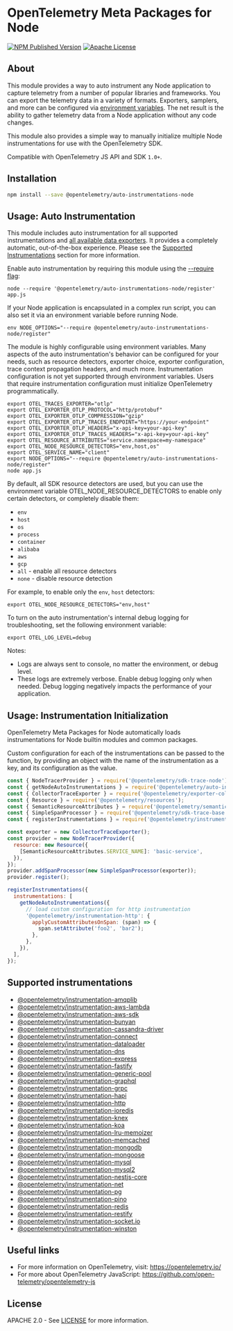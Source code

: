 # OpenTelemetry Meta Packages for Node

[![NPM Published Version][npm-img]][npm-url]
[![Apache License][license-image]][license-url]

## About

This module provides a way to auto instrument any Node application to capture telemetry from a number of popular libraries and frameworks.
You can export the telemetry data in a variety of formats. Exporters, samplers, and more can be configured via [environment variables][env-var-url].
The net result is the ability to gather telemetry data from a Node application without any code changes.

This module also provides a simple way to manually initialize multiple Node instrumentations for use with the OpenTelemetry SDK.

Compatible with OpenTelemetry JS API and SDK `1.0+`.

## Installation

```bash
npm install --save @opentelemetry/auto-instrumentations-node
```

## Usage: Auto Instrumentation

This module includes auto instrumentation for all supported instrumentations and [all available data exporters][exporter-url].
It provides a completely automatic, out-of-the-box experience.
Please see the [Supported Instrumentations](#supported-instrumentations) section for more information.

Enable auto instrumentation by requiring this module using the [--require flag][require-url]:

```shell
node --require '@opentelemetry/auto-instrumentations-node/register' app.js
```

If your Node application is encapsulated in a complex run script, you can also set it via an environment variable before running Node.

```shell
env NODE_OPTIONS="--require @opentelemetry/auto-instrumentations-node/register"
```

The module is highly configurable using environment variables.
Many aspects of the auto instrumentation's behavior can be configured for your needs, such as resource detectors, exporter choice, exporter configuration, trace context propagation headers, and much more.
Instrumentation configuration is not yet supported through environment variables. Users that require instrumentation configuration must initialize OpenTelemetry programmatically.

```shell
export OTEL_TRACES_EXPORTER="otlp"
export OTEL_EXPORTER_OTLP_PROTOCOL="http/protobuf"
export OTEL_EXPORTER_OTLP_COMPRESSION="gzip"
export OTEL_EXPORTER_OTLP_TRACES_ENDPOINT="https://your-endpoint"
export OTEL_EXPORTER_OTLP_HEADERS="x-api-key=your-api-key"
export OTEL_EXPORTER_OTLP_TRACES_HEADERS="x-api-key=your-api-key"
export OTEL_RESOURCE_ATTRIBUTES="service.namespace=my-namespace"
export OTEL_NODE_RESOURCE_DETECTORS="env,host,os"
export OTEL_SERVICE_NAME="client"
export NODE_OPTIONS="--require @opentelemetry/auto-instrumentations-node/register"
node app.js
```

By default, all SDK resource detectors are used, but you can use the environment variable OTEL_NODE_RESOURCE_DETECTORS to enable only certain detectors, or completely disable them:

- `env`
- `host`
- `os`
- `process`
- `container`
- `alibaba`
- `aws`
- `gcp`
- `all` - enable all resource detectors
- `none` - disable resource detection

For example, to enable only the `env`, `host` detectors:

```shell
export OTEL_NODE_RESOURCE_DETECTORS="env,host"
```

To turn on the auto instrumentation's internal debug logging for troubleshooting, set the following environment variable:

```shell
export OTEL_LOG_LEVEL=debug
```

Notes:

- Logs are always sent to console, no matter the environment, or debug level.
- These logs are extremely verbose. Enable debug logging only when needed. Debug logging negatively impacts the performance of your application.

## Usage: Instrumentation Initialization

OpenTelemetry Meta Packages for Node automatically loads instrumentations for Node builtin modules and common packages.

Custom configuration for each of the instrumentations can be passed to the function, by providing an object with the name of the instrumentation as a key, and its configuration as the value.

```javascript
const { NodeTracerProvider } = require('@opentelemetry/sdk-trace-node');
const { getNodeAutoInstrumentations } = require('@opentelemetry/auto-instrumentations-node');
const { CollectorTraceExporter } = require('@opentelemetry/exporter-collector');
const { Resource } = require('@opentelemetry/resources');
const { SemanticResourceAttributes } = require('@opentelemetry/semantic-conventions');
const { SimpleSpanProcessor } = require('@opentelemetry/sdk-trace-base');
const { registerInstrumentations } = require('@opentelemetry/instrumentation');

const exporter = new CollectorTraceExporter();
const provider = new NodeTracerProvider({
  resource: new Resource({
    [SemanticResourceAttributes.SERVICE_NAME]: 'basic-service',
  }),
});
provider.addSpanProcessor(new SimpleSpanProcessor(exporter));
provider.register();

registerInstrumentations({
  instrumentations: [
    getNodeAutoInstrumentations({
      // load custom configuration for http instrumentation
      '@opentelemetry/instrumentation-http': {
        applyCustomAttributesOnSpan: (span) => {
          span.setAttribute('foo2', 'bar2');
        },
      },
    }),
  ],
});

```

## Supported instrumentations

- [@opentelemetry/instrumentation-amqplib](https://github.com/open-telemetry/opentelemetry-js-contrib/tree/main/plugins/node/instrumentation-amqplib)
- [@opentelemetry/instrumentation-aws-lambda](https://github.com/open-telemetry/opentelemetry-js-contrib/tree/main/plugins/node/opentelemetry-instrumentation-aws-lambda)
- [@opentelemetry/instrumentation-aws-sdk](https://github.com/open-telemetry/opentelemetry-js-contrib/tree/main/plugins/node/opentelemetry-instrumentation-aws-sdk)
- [@opentelemetry/instrumentation-bunyan](https://github.com/open-telemetry/opentelemetry-js-contrib/tree/main/plugins/node/opentelemetry-instrumentation-bunyan)
- [@opentelemetry/instrumentation-cassandra-driver](https://github.com/open-telemetry/opentelemetry-js-contrib/tree/main/plugins/node/opentelemetry-instrumentation-cassandra)
- [@opentelemetry/instrumentation-connect](https://github.com/open-telemetry/opentelemetry-js-contrib/tree/main/plugins/node/opentelemetry-instrumentation-connect)
- [@opentelemetry/instrumentation-dataloader](https://github.com/open-telemetry/opentelemetry-js-contrib/tree/main/plugins/node/instrumentation-dataloader)
- [@opentelemetry/instrumentation-dns](https://github.com/open-telemetry/opentelemetry-js-contrib/tree/main/plugins/node/opentelemetry-instrumentation-dns)
- [@opentelemetry/instrumentation-express](https://github.com/open-telemetry/opentelemetry-js-contrib/tree/main/plugins/node/opentelemetry-instrumentation-express)
- [@opentelemetry/instrumentation-fastify](https://github.com/open-telemetry/opentelemetry-js-contrib/tree/main/plugins/node/opentelemetry-instrumentation-fastify)
- [@opentelemetry/instrumentation-generic-pool](https://github.com/open-telemetry/opentelemetry-js-contrib/tree/main/plugins/node/opentelemetry-instrumentation-generic-pool)
- [@opentelemetry/instrumentation-graphql](https://github.com/open-telemetry/opentelemetry-js-contrib/tree/main/plugins/node/opentelemetry-instrumentation-graphql)
- [@opentelemetry/instrumentation-grpc](https://github.com/open-telemetry/opentelemetry-js/tree/main/experimental/packages/opentelemetry-instrumentation-grpc)
- [@opentelemetry/instrumentation-hapi](https://github.com/open-telemetry/opentelemetry-js-contrib/tree/main/plugins/node/opentelemetry-instrumentation-hapi)
- [@opentelemetry/instrumentation-http](https://github.com/open-telemetry/opentelemetry-js/tree/main/packages/opentelemetry-instrumentation-http)
- [@opentelemetry/instrumentation-ioredis](https://github.com/open-telemetry/opentelemetry-js-contrib/tree/main/plugins/node/opentelemetry-instrumentation-ioredis)
- [@opentelemetry/instrumentation-knex](https://github.com/open-telemetry/opentelemetry-js-contrib/tree/main/plugins/node/opentelemetry-instrumentation-knex)
- [@opentelemetry/instrumentation-koa](https://github.com/open-telemetry/opentelemetry-js-contrib/tree/main/plugins/node/opentelemetry-instrumentation-koa)
- [@opentelemetry/instrumentation-lru-memoizer](https://github.com/open-telemetry/opentelemetry-js-contrib/tree/main/plugins/node/instrumentation-lru-memoizer)
- [@opentelemetry/instrumentation-memcached](https://github.com/open-telemetry/opentelemetry-js-contrib/tree/main/plugins/node/opentelemetry-instrumentation-memcached)
- [@opentelemetry/instrumentation-mongodb](https://github.com/open-telemetry/opentelemetry-js-contrib/tree/main/plugins/node/opentelemetry-instrumentation-mongodb)
- [@opentelemetry/instrumentation-mongoose](https://github.com/open-telemetry/opentelemetry-js-contrib/tree/main/plugins/node/instrumentation-mongoose)
- [@opentelemetry/instrumentation-mysql](https://github.com/open-telemetry/opentelemetry-js-contrib/tree/main/plugins/node/opentelemetry-instrumentation-mysql)
- [@opentelemetry/instrumentation-mysql2](https://github.com/open-telemetry/opentelemetry-js-contrib/tree/main/plugins/node/opentelemetry-instrumentation-mysql2)
- [@opentelemetry/instrumentation-nestjs-core](https://github.com/open-telemetry/opentelemetry-js-contrib/tree/main/plugins/node/opentelemetry-instrumentation-nestjs-core)
- [@opentelemetry/instrumentation-net](https://github.com/open-telemetry/opentelemetry-js-contrib/tree/main/plugins/node/opentelemetry-instrumentation-net)
- [@opentelemetry/instrumentation-pg](https://github.com/open-telemetry/opentelemetry-js-contrib/tree/main/plugins/node/opentelemetry-instrumentation-pg)
- [@opentelemetry/instrumentation-pino](https://github.com/open-telemetry/opentelemetry-js-contrib/tree/main/plugins/node/opentelemetry-instrumentation-pino)
- [@opentelemetry/instrumentation-redis](https://github.com/open-telemetry/opentelemetry-js-contrib/tree/main/plugins/node/opentelemetry-instrumentation-redis)
- [@opentelemetry/instrumentation-restify](https://github.com/open-telemetry/opentelemetry-js-contrib/tree/main/plugins/node/opentelemetry-instrumentation-restify)
- [@opentelemetry/instrumentation-socket.io](https://github.com/open-telemetry/opentelemetry-js-contrib/tree/main/plugins/node/instrumentation-socket.io)
- [@opentelemetry/instrumentation-winston](https://github.com/open-telemetry/opentelemetry-js-contrib/tree/main/plugins/node/opentelemetry-instrumentation-winston)

## Useful links

- For more information on OpenTelemetry, visit: <https://opentelemetry.io/>
- For more about OpenTelemetry JavaScript: <https://github.com/open-telemetry/opentelemetry-js>

## License

APACHE 2.0 - See [LICENSE][license-url] for more information.

[license-url]: https://github.com/open-telemetry/opentelemetry-js-contrib/blob/main/LICENSE
[license-image]: https://img.shields.io/badge/license-Apache_2.0-green.svg?style=flat
[npm-url]: https://www.npmjs.com/package/@opentelemetry/auto-instrumentations-node
[npm-img]: https://badge.fury.io/js/%40opentelemetry%2Fauto-instrumentations-node.svg
[env-var-url]: https://github.com/open-telemetry/opentelemetry-specification/blob/main/specification/configuration/sdk-environment-variables.md#general-sdk-configuration
[exporter-url]: https://github.com/open-telemetry/opentelemetry-specification/blob/main/specification/configuration/sdk-environment-variables.md#otlp-exporter
[require-url]: https://nodejs.org/api/cli.html#-r---require-module
